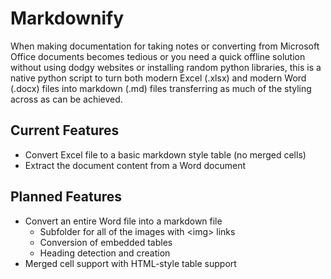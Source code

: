 # Markdownify

When making documentation for taking notes or converting from Microsoft Office documents becomes tedious or you need a quick offline solution without using dodgy websites or installing random python libraries, this is a native python script to turn both modern Excel (.xlsx) and modern Word (.docx) files into markdown (.md) files transferring as much of the styling across as can be achieved.

## Current Features

* Convert Excel file to a basic markdown style table (no merged cells)
* Extract the document content from a Word document

## Planned Features

* Convert an entire Word file into a markdown file
    * Subfolder for all of the images with \<img> links
    * Conversion of embedded tables
    * Heading detection and creation
* Merged cell support with HTML-style table support
